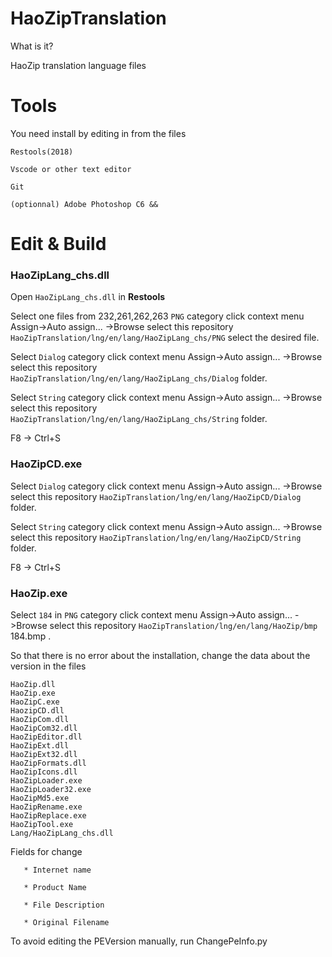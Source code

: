 # HaoZipTranslation
What is it?

HaoZip translation language files

# Tools
 
You need install by editing in from the files

    Restools(2018)
    
    Vscode or other text editor
    
    Git
    
    (optionnal) Adobe Photoshop C6 &&

# Edit & Build
### HaoZipLang_chs.dll
Open `HaoZipLang_chs.dll` in **Restools** 
    
   Select one files from 232,261,262,263  `PNG` category click context menu Assign->Auto assign... ->Browse select this repository `HaoZipTranslation/lng/en/lang/HaoZipLang_chs/PNG` select the desired file.
    

   Select `Dialog` category click context menu Assign->Auto assign... ->Browse select this repository `HaoZipTranslation/lng/en/lang/HaoZipLang_chs/Dialog` folder.
    
   Select `String` category click context menu Assign->Auto assign... ->Browse select this repository `HaoZipTranslation/lng/en/lang/HaoZipLang_chs/String` folder.
    
       
   F8 -> Ctrl+S
   
   
  ### HaoZipCD.exe
  
   Select `Dialog` category click context menu Assign->Auto assign... ->Browse select this repository `HaoZipTranslation/lng/en/lang/HaoZipCD/Dialog` folder.
    
   Select `String` category click context menu Assign->Auto assign... ->Browse select this repository `HaoZipTranslation/lng/en/lang/HaoZipCD/String` folder.

 F8 -> Ctrl+S
 
  ### HaoZip.exe
 Select `184` in `PNG` category click context menu Assign->Auto assign... ->Browse select this repository `HaoZipTranslation/lng/en/lang/HaoZip/bmp` 184.bmp .
    
So that there is no error about the installation, change the data about the version in the files



    HaoZip.dll
    HaoZip.exe
    HaoZipC.exe
    HaozipCD.dll
    HaoZipCom.dll
    HaoZipCom32.dll
    HaoZipEditor.dll
    HaoZipExt.dll
    HaoZipExt32.dll
    HaoZipFormats.dll
    HaoZipIcons.dll
    HaoZipLoader.exe
    HaoZipLoader32.exe
    HaoZipMd5.exe
    HaoZipRename.exe
    HaoZipReplace.exe
    HaoZipTool.exe
    Lang/HaoZipLang_chs.dll
    
   Fields for change
   
       * Internet name
       
       * Product Name
       
       * File Description
       
       * Original Filename
       
To avoid editing the PEVersion manually, run ChangePeInfo.py
  
  
